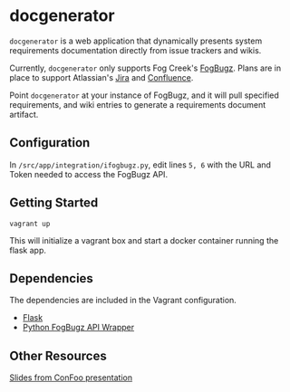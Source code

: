 docgenerator
======

`docgenerator` is a web application that dynamically presents system requirements documentation directly from issue trackers and wikis. 

Currently, `docgenerator` only supports Fog Creek's [FogBugz](http://www.fogcreek.com/fogbugz/). Plans are in place to support Atlassian's [Jira](https://www.atlassian.com/software/jira) and [Confluence](https://www.atlassian.com/software/confluence).

Point `docgenerator` at your instance of FogBugz, and it will pull specified requirements, and wiki entries to generate a requirements document artifact.

## Configuration

In `/src/app/integration/ifogbugz.py`, edit lines `5, 6` with the URL and Token needed to access the FogBugz API.


## Getting Started

    vagrant up

This will initialize a vagrant box and start a docker container running the flask app.

## Dependencies

The dependencies are included in the Vagrant configuration. 

* [Flask](http://flask.pocoo.org/)
* [Python FogBugz API Wrapper](https://pypi.python.org/pypi/fogbugz/)

## Other Resources

[Slides from ConFoo presentation](https://drive.google.com/open?id=0B51wD4VXm0XyMTR3aUlRcmdtRWM&authuser=0) 
